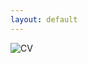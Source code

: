 ```yaml
---
layout: default
---
```


![CV](https://docs.google.com/viewer?url=${./assets/images/Rex_Lam_Data_Science_Resume.pdf})
